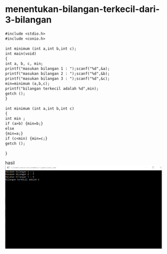# menentukan-bilangan-terkecil-dari-3-bilangan

    #include <stdio.h>
    #include <conio.h>

    int minimum (int a,int b,int c);
    int main(void)
    {
    int a, b, c, min;
    printf("masukan bilangan 1 : ");scanf("%d",&a);
    printf("masukan bilangan 2 : ");scanf("%d",&b);
    printf("masukan bilangan 3 : ");scanf("%d",&c);
    min=minimum (a,b,c);
    printf("bilangan terkecil adalah %d",min);
    getch ();
    }

    int minimum (int a,int b,int c)
    {
    int min ;
    if (a>b) {min=b;}
    else
    {min=a;}
    if (c<min) {min=c;}
    getch ();

    }


hasil
![img](https://github.com/septianaana/menentukan-bilangan-terkecil-dari-3-bilangan/blob/master/bilangan%20terkecil%20dari%203%20bilangan.png?raw=true)
